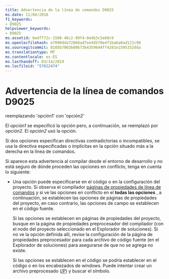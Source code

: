 ```yaml
---
title: Advertencia de la línea de comandos D9025
ms.date: 11/04/2016
f1_keywords:
- D9025
helpviewer_keywords:
- D9025
ms.assetid: 6edff72c-1508-46c2-99f4-0e4b3c5e60c9
ms.openlocfilehash: e7090dda72868ad7ee4d5f8e4f1ba6a0ad121c98
ms.sourcegitcommit: 8105b7003b89b73b4359644ff4281e1595352dda
ms.translationtype: MT
ms.contentlocale: es-ES
ms.lasthandoff: 03/14/2019
ms.locfileid: "57822474"
---
```

# <a name="command-line-warning-d9025"></a>Advertencia de la línea de comandos D9025

reemplazando 'opción1' con 'opción2'

El *opción1* se especificó la opción pero, a continuación, se reemplazó por *opción2*. El *opción2* usó la opción.

Si dos opciones especifican directivas contradictorias o incompatibles, se usa la directiva especificadas o implícitas en la opción situado más a la derecha en la línea de comandos.

Si aparece esta advertencia al compilar desde el entorno de desarrollo y no está seguro de dónde proceden las opciones en conflicto, tenga en cuenta lo siguiente:

- Una opción puede especificarse en el código o en la configuración del proyecto. Si observa el compilador [páginas de propiedades de línea de comandos](../../build/reference/command-line-property-pages.md) y si ve las opciones en conflicto en el **todas las opciones** , a continuación, se establecen las opciones de páginas de propiedades del proyecto, en caso contrario, las opciones de campo se establecen en el código fuente.

   Si las opciones se establecen en páginas de propiedades del proyecto, busque en la página de propiedades preprocesador del compilador (con el nodo del proyecto seleccionado en el Explorador de soluciones).  Si no ve la opción definida allí, revise la configuración de la página de propiedades preprocesador para cada archivo de código fuente (en el Explorador de soluciones) para asegurarse de que no se agrega no existe.

   Si las opciones se establecen en el código se podría establecer en el código o en los encabezados de windows.  Puede intentar crear un archivo preprocesado ([/P](../../build/reference/p-preprocess-to-a-file.md)) y buscar el símbolo.